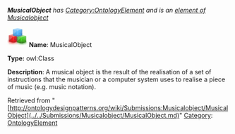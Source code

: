 ___MusicalObject__ has [Category:OntologyElement](../../Category/OntologyElement.md "Category:OntologyElement") and is an [element of](../../Property/ElementOf.md "Property:ElementOf") [Musicalobject](../../Submissions/Musicalobject.md "Submissions:Musicalobject")_


  




[![Class](../../images/thumb/2/27/Class.gif/45px-Class.gif)](../../Image/Class.gif.md "Class")
__Name__: MusicalObject 


__Type:__ owl:Class 


__Description__: A musical object is the result of the realisation of a set of instructions that the musician or a computer system uses to realise a piece of music (e.g. music notation). 





Retrieved from "[http://ontologydesignpatterns.org/wiki/Submissions:Musicalobject/MusicalObject](../../Submissions/Musicalobject/MusicalObject.md)"
 [Category](http://ontologydesignpatterns.org/wiki/Special:Categories "Special:Categories"): [OntologyElement](../../Category/OntologyElement.md "Category:OntologyElement")